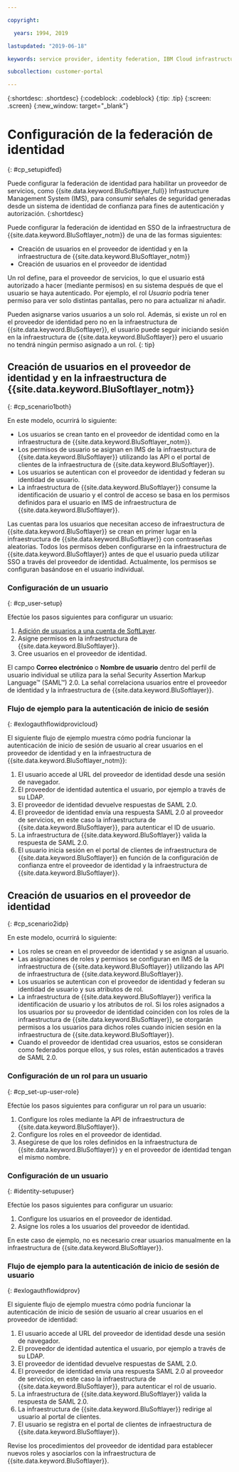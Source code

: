 ```yaml
---

copyright:

  years: 1994, 2019

lastupdated: "2019-06-18"

keywords: service provider, identity federation, IBM Cloud infrastructure SSO

subcollection: customer-portal 

---
```


{:shortdesc: .shortdesc}
{:codeblock: .codeblock}
{:tip: .tip}
{:screen: .screen}
{:new_window: target="_blank"}

# Configuración de la federación de identidad
{: #cp_setupidfed}

Puede configurar la federación de identidad para habilitar un proveedor de servicios, como {{site.data.keyword.BluSoftlayer_full}} Infrastructure Management System (IMS), para consumir señales de seguridad generadas desde un sistema de identidad de confianza para fines de autenticación y autorización.
{:shortdesc}

Puede configurar la federación de identidad en SSO de la infraestructura de {{site.data.keyword.BluSoftlayer_notm}} de una de las formas siguientes:
* Creación de usuarios en el proveedor de identidad y en la infraestructura de {{site.data.keyword.BluSoftlayer_notm}}
* Creación de usuarios en el proveedor de identidad

Un rol define, para el proveedor de servicios, lo que el usuario está autorizado a hacer (mediante permisos) en su sistema después de que el usuario se haya autenticado. Por ejemplo, el rol *Usuario* podría tener permiso para ver solo distintas pantallas, pero no para actualizar ni añadir.

Pueden asignarse varios usuarios a un solo rol. Además, si existe un rol en el proveedor de identidad pero no en la infraestructura de {{site.data.keyword.BluSoftlayer}}, el usuario puede seguir iniciando sesión en la infraestructura de {{site.data.keyword.BluSoftlayer}} pero el usuario no tendrá ningún permiso asignado a un rol.
{: tip}


## Creación de usuarios en el proveedor de identidad y en la infraestructura de {{site.data.keyword.BluSoftlayer_notm}}
{: #cp_scenario1both}

En este modelo, ocurrirá lo siguiente:
* Los usuarios se crean tanto en el proveedor de identidad como en la infraestructura de {{site.data.keyword.BluSoftlayer_notm}}.
* Los permisos de usuario se asignan en IMS de la infraestructura de {{site.data.keyword.BluSoftlayer}} utilizando las API o el portal de clientes de la infraestructura de {{site.data.keyword.BluSoftlayer}}.
* Los usuarios se autentican con el proveedor de identidad y federan su identidad de usuario.
* La infraestructura de {{site.data.keyword.BluSoftlayer}} consume la identificación de usuario y el control de acceso se basa en los permisos definidos para el usuario en IMS de infraestructura de {{site.data.keyword.BluSoftlayer}}.

Las cuentas para los usuarios que necesitan acceso de infraestructura de {{site.data.keyword.BluSoftlayer}} se crean en primer lugar en la infraestructura de {{site.data.keyword.BluSoftlayer}} con contraseñas aleatorias. Todos los permisos deben configurarse en la infraestructura de {{site.data.keyword.BluSoftlayer}} antes de que el usuario pueda utilizar SSO a través del proveedor de identidad. Actualmente, los permisos se configuran basándose en el usuario individual.

### Configuración de un usuario
{: #cp_user-setup}

Efectúe los pasos siguientes para configurar un usuario:

1. [Adición de usuarios a una cuenta de SoftLayer](/docs/customer-portal?topic=customer-portal-customerportal_addusertocpacct#customerportal_addusertocpacct).
2. Asigne permisos en la infraestructura de {{site.data.keyword.BluSoftlayer}}.
3. Cree usuarios en el proveedor de identidad.

El campo **Correo electrónico** o **Nombre de usuario** dentro del perfil de usuario individual se utiliza para la señal Security Assertion Markup Language&trade; (SAML&trade;) 2.0. La señal correlaciona usuarios entre el proveedor de identidad y la infraestructura de {{site.data.keyword.BluSoftlayer}}.

### Flujo de ejemplo para la autenticación de inicio de sesión
{: #exlogauthflowidprovicloud}

El siguiente flujo de ejemplo muestra cómo podría funcionar la autenticación de inicio de sesión de usuario al crear usuarios en el proveedor de identidad y en la infraestructura de {{site.data.keyword.BluSoftlayer_notm}}:
1. El usuario accede al URL del proveedor de identidad desde una sesión de navegador.
2. El proveedor de identidad autentica el usuario, por ejemplo a través de su LDAP.
3. El proveedor de identidad devuelve respuestas de SAML 2.0.
4. El proveedor de identidad envía una respuesta SAML 2.0 al proveedor de servicios, en este caso la infraestructura de {{site.data.keyword.BluSoftlayer}}, para autenticar el ID de usuario.
5. La infraestructura de {{site.data.keyword.BluSoftlayer}} valida la respuesta de SAML 2.0.
6. El usuario inicia sesión en el portal de clientes de infraestructura de {{site.data.keyword.BluSoftlayer}} en función de la configuración de confianza entre el proveedor de identidad y la infraestructura de {{site.data.keyword.BluSoftlayer}}.


## Creación de usuarios en el proveedor de identidad
{: #cp_scenario2idp}

En este modelo, ocurrirá lo siguiente:
* Los roles se crean en el proveedor de identidad y se asignan al usuario.
* Las asignaciones de roles y permisos se configuran en IMS de la infraestructura de {{site.data.keyword.BluSoftlayer}} utilizando las API de infraestructura de {{site.data.keyword.BluSoftlayer}}.
* Los usuarios se autentican con el proveedor de identidad y federan su identidad de usuario y sus atributos de rol.
* La infraestructura de {{site.data.keyword.BluSoftlayer}} verifica la identificación de usuario y los atributos de rol. Si los roles asignados a los usuarios por su proveedor de identidad coinciden con los roles de la infraestructura de {{site.data.keyword.BluSoftlayer}}, se otorgarán permisos a los usuarios para dichos roles cuando inicien sesión en la infraestructura de {{site.data.keyword.BluSoftlayer}}.
* Cuando el proveedor de identidad crea usuarios, estos se consideran como federados porque ellos, y sus roles, están autenticados a través de SAML 2.0.

### Configuración de un rol para un usuario
{: #cp_set-up-user-role}

Efectúe los pasos siguientes para configurar un rol para un usuario:

1. Configure los roles mediante la API de infraestructura de {{site.data.keyword.BluSoftlayer}}.
2. Configure los roles en el proveedor de identidad.
3. Asegúrese de que los roles definidos en la infraestructura de {{site.data.keyword.BluSoftlayer}} y en el proveedor de identidad tengan el mismo nombre.

### Configuración de un usuario
{: #identity-setupuser}

Efectúe los pasos siguientes para configurar un usuario:

1. Configure los usuarios en el proveedor de identidad.
2. Asigne los roles a los usuarios del proveedor de identidad.

En este caso de ejemplo, no es necesario crear usuarios manualmente en la infraestructura de {{site.data.keyword.BluSoftlayer}}.

### Flujo de ejemplo para la autenticación de inicio de sesión de usuario
{: #exlogauthflowidprov}

El siguiente flujo de ejemplo muestra cómo podría funcionar la autenticación de inicio de sesión de usuario al crear usuarios en el proveedor de identidad:
1. El usuario accede al URL del proveedor de identidad desde una sesión de navegador.
2. El proveedor de identidad autentica el usuario, por ejemplo a través de su LDAP.
3. El proveedor de identidad devuelve respuestas de SAML 2.0.
4. El proveedor de identidad envía una respuesta SAML 2.0 al proveedor de servicios, en este caso la infraestructura de {{site.data.keyword.BluSoftlayer}}, para autenticar el rol de usuario.
5. La infraestructura de {{site.data.keyword.BluSoftlayer}} valida la respuesta de SAML 2.0.
6. La infraestructura de {{site.data.keyword.BluSoftlayer}} redirige al usuario al portal de clientes.
7. El usuario se registra en el portal de clientes de infraestructura de {{site.data.keyword.BluSoftlayer}}.

Revise los procedimientos del proveedor de identidad para establecer nuevos roles y asociarlos con la infraestructura de {{site.data.keyword.BluSoftlayer}}.
